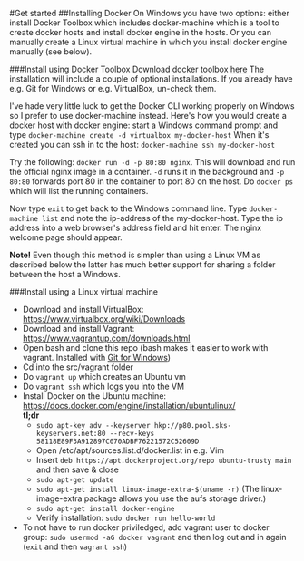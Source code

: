 #Get started
##Installing Docker
On Windows you have two options: either install Docker Toolbox which includes docker-machine which is a tool to create docker hosts and install docker engine in the hosts. Or you can manually create a Linux virtual machine in which you install docker engine manually (see below).

###Install using Docker Toolbox
Download docker toolbox [here](https://www.docker.com/docker-toolbox)
The installation will include a couple of optional installations. If you already have e.g. Git for Windows or e.g. VirtualBox, un-check them.

I've hade very little luck to get the Docker CLI working properly on Windows so I prefer to use docker-machine instead.
Here's how you would create a docker host with docker engine: start a Windows command prompt and type `docker-machine create -d virtualbox my-docker-host`
When it's created you can ssh in to the host: `docker-machine ssh my-docker-host`

Try the following: `docker run -d -p 80:80 nginx`. This will download and run the official nginx image in a container. `-d` runs it in the background and `-p 80:80` forwards port 80 in the container to port 80 on the host. Do `docker ps` which will list the running containers.

Now type `exit` to get back to the Windows command line. Type `docker-machine list` and note the ip-address of the my-docker-host. Type the ip address into a web browser's address field and hit enter. The nginx welcome page should appear.

**Note!** Even though this method is simpler than using a Linux VM as described below the latter has much better support for sharing a folder between the host a Windows.

###Install using a Linux virtual machine
* Download and install VirtualBox: https://www.virtualbox.org/wiki/Downloads
* Download and install Vagrant: https://www.vagrantup.com/downloads.html
* Open bash and clone this repo (bash makes it easier to work with vagrant. Installed with [Git for Windows](https://git-for-windows.github.io/))
* Cd into the src/vagrant folder
* Do `vagrant up` which creates an Ubuntu vm 
* Do `vagrant ssh` which logs you into the VM
* Install Docker on the Ubuntu machine: https://docs.docker.com/engine/installation/ubuntulinux/<br/>
  **tl;dr**
  * `sudo apt-key adv --keyserver hkp://p80.pool.sks-keyservers.net:80 --recv-keys 58118E89F3A912897C070ADBF76221572C52609D`
  * Open /etc/apt/sources.list.d/docker.list in e.g. Vim
  * Insert `deb https://apt.dockerproject.org/repo ubuntu-trusty main` and then save & close
  * `sudo apt-get update`
  * `sudo apt-get install linux-image-extra-$(uname -r)` (The linux-image-extra package allows you use the aufs storage driver.)
  * `sudo apt-get install docker-engine`
  * Verify installation: `sudo docker run hello-world`
* To not have to run docker priviledged, add vagrant user to docker group: `sudo usermod -aG docker vagrant` and then log out and in again (`exit` and then `vagrant ssh`)
